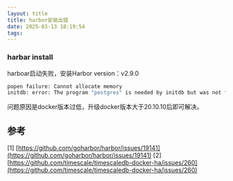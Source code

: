 ```yaml
---
layout: title
title: harbor安装出错
date: 2025-03-13 18:19:54
tags:
---
```

### harbar install
harboar启动失败，安装Harbor version：v2.9.0
```bash
popen failure: Cannot allocate memory
initdb: error: The program "postgres" is needed by initdb but was not found in the
```
问题原因是docker版本过低，升级docker版本大于20.10.10后即可解决。

## 参考
[1] [https://github.com/goharbor/harbor/issues/19141](https://github.com/goharbor/harbor/issues/19141)
[2] [https://github.com/timescale/timescaledb-docker-ha/issues/260](https://github.com/timescale/timescaledb-docker-ha/issues/260)
